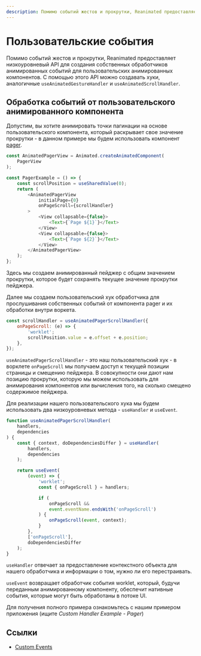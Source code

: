 ```yaml
---
description: Помимо событий жестов и прокрутки, Reanimated предоставляет низкоуровневый API для создания собственных обработчиков анимированных событий для пользовательских анимированных компонентов
---
```


# Пользовательские события

Помимо событий жестов и прокрутки, Reanimated предоставляет низкоуровневый API для создания собственных обработчиков анимированных событий для пользовательских анимированных компонентов. С помощью этого API можно создавать хуки, аналогичные `useAnimatedGestureHandler` и `useAnimatedScrollHandler`.

## Обработка событий от пользовательского анимированного компонента

Допустим, вы хотите анимировать точки пагинации на основе пользовательского компонента, который раскрывает свое значение прокрутки - в данном примере мы будем использовать компонент [pager](https://github.com/callstack/react-native-pager-view).

```js
const AnimatedPagerView = Animated.createAnimatedComponent(
    PagerView
);

const PagerExample = () => {
    const scrollPosition = useSharedValue(0);
    return (
        <AnimatedPagerView
            initialPage={0}
            onPageScroll={scrollHandler}
        >
            <View collapsable={false}>
                <Text>{`Page ${1}`}</Text>
            </View>
            <View collapsable={false}>
                <Text>{`Page ${2}`}</Text>
            </View>
        </AnimatedPagerView>
    );
};
```

Здесь мы создаем анимированный пейджер с общим значением прокрутки, которое будет сохранять текущее значение прокрутки пейджера.

Далее мы создаем пользовательский хук обработчика для прослушивания собственных событий от компонента pager и их обработки внутри воркета.

```js
const scrollHandler = useAnimatedPagerScrollHandler({
    onPageScroll: (e) => {
        'worklet';
        scrollPosition.value = e.offset + e.position;
    },
});
```

`useAnimatedPagerScrollHandler` - это наш пользовательский хук - в ворклете `onPageScroll` мы получаем доступ к текущей позиции страницы и смещению пейджера. В совокупности они дают нам позицию прокрутки, которую мы можем использовать для анимирования компонентов или вычисления того, на сколько смещено содержимое пейджера.

Для реализации нашего пользовательского хука мы будем использовать два низкоуровневых метода - `useHandler` и `useEvent`.

```js
function useAnimatedPagerScrollHandler(
    handlers,
    dependencies
) {
    const { context, doDependenciesDiffer } = useHandler(
        handlers,
        dependencies
    );

    return useEvent(
        (event) => {
            'worklet';
            const { onPageScroll } = handlers;

            if (
                onPageScroll &&
                event.eventName.endsWith('onPageScroll')
            ) {
                onPageScroll(event, context);
            }
        },
        ['onPageScroll'],
        doDependenciesDiffer
    );
}
```

`useHandler` отвечает за предоставление контекстного объекта для нашего обработчика и информации о том, нужно ли его перестраивать.

`useEvent` возвращает обработчик события worklet, который, будучи переданным анимированному компоненту, обеспечит нативные события, которые могут быть обработаны в потоке UI.

Для получения полного примера ознакомьтесь с нашим примером приложения (ищите _Custom Handler Example - Pager_)

## Ссылки

-   [Custom Events](https://docs.swmansion.com/react-native-reanimated/docs/fundamentals/custom_events/)
